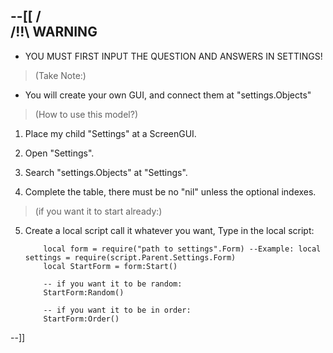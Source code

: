--[[
 /\
/!!\	WARNING
----
- YOU MUST FIRST INPUT THE QUESTION AND ANSWERS IN SETTINGS!

> (Take Note:)
- You will create your own GUI, and connect them at "settings.Objects"

> (How to use this model?)
1. Place my child "Settings" at a ScreenGUI.

2. Open "Settings".

3. Search "settings.Objects" at "Settings".

4. Complete the table, there must be no "nil" unless the optional indexes.

> (if you want it to start already:)
5. Create a local script call it whatever you want, Type in the local script:
	```
		local form = require("path to settings".Form) --Example: local settings = require(script.Parent.Settings.Form)
		local StartForm = form:Start()
		
		-- if you want it to be random:
		StartForm:Random()
		
		-- if you want it to be in order:
		StartForm:Order()
	```

--]]